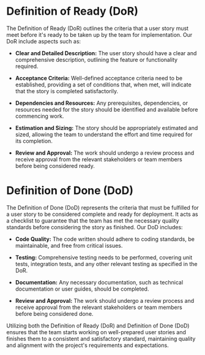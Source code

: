 # Definition of Ready (DoR)

The Definition of Ready (DoR) outlines the criteria that a user story must meet before it's ready to be taken up by the team for implementation.
Our DoR include aspects such as:

- **Clear and Detailed Description:** The user story should have a clear and comprehensive description, outlining the feature or functionality required.

- **Acceptance Criteria:** Well-defined acceptance criteria need to be established, providing a set of conditions that, when met, will indicate
that the story is completed satisfactorily.

- **Dependencies and Resources:** Any prerequisites, dependencies, or resources needed for the story should be identified and available before commencing work.

- **Estimation and Sizing:** The story should be appropriately estimated and sized, allowing the team to understand the effort and time required for its completion.

- **Review and Approval:** The work should undergo a review process and receive approval from the relevant stakeholders or team members before being considered ready.

# Definition of Done (DoD)

The Definition of Done (DoD) represents the criteria that must be fulfilled for a user story to be considered complete and ready for deployment.
It acts as a checklist to guarantee that the team has met the necessary quality standards before considering the story as finished.
Our DoD includes:

- **Code Quality:** The code written should adhere to coding standards, be maintainable, and free from critical issues.

- **Testing:** Comprehensive testing needs to be performed, covering unit tests, integration tests, and any other relevant testing as specified in the DoR.

- **Documentation:** Any necessary documentation, such as technical documentation or user guides, should be completed.

- **Review and Approval:** The work should undergo a review process and receive approval from the relevant stakeholders or team members before being considered done.

Utilizing both the Definition of Ready (DoR) and Definition of Done (DoD) ensures that the team starts working on well-prepared user stories and finishes
them to a consistent and satisfactory standard, maintaining quality and alignment with the project's requirements and expectations.
